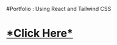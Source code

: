#Portfolio : Using React and Tailwind CSS
<h1><a href="https://vaishnaviphirkojportfolio.netlify.app/">*Click Here*</a></h1>






















